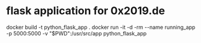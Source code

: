# flask application for 0x2019.de


docker build -t python_flask_app .
docker run -it -d -rm --name running_app -p 5000:5000 -v "$PWD":/usr/src/app python_flask_app
